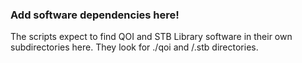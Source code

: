 ### Add software dependencies here!
The scripts expect to find QOI and STB Library software in their own subdirectories here.
They look for ./qoi and /.stb directories.
